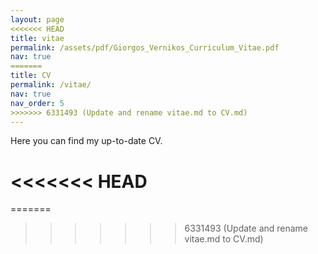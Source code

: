 ```yaml
---
layout: page
<<<<<<< HEAD
title: vitae
permalink: /assets/pdf/Giorgos_Vernikos_Curriculum_Vitae.pdf
nav: true
=======
title: CV
permalink: /vitae/
nav: true
nav_order: 5
>>>>>>> 6331493 (Update and rename vitae.md to CV.md)
---
```


Here you can find my up-to-date CV.


<<<<<<< HEAD
=======
=======
>>>>>>> 6331493 (Update and rename vitae.md to CV.md)
